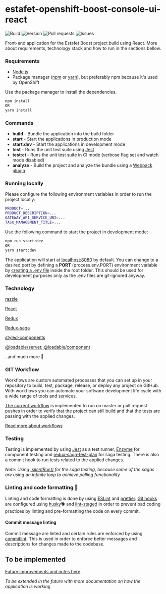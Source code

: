 # estafet-openshift-boost-console-ui-react

![Build](https://img.shields.io/github/workflow/status/Estafet-LTD/estafet-openshift-boost-console-ui-react/CI%20Workflow/master) ![Version](https://img.shields.io/github/package-json/v/Estafet-LTD/estafet-openshift-boost-console-ui-react) ![Pull requests](https://img.shields.io/github/issues-pr/Estafet-LTD/estafet-openshift-boost-console-ui-react) ![Issues](https://img.shields.io/github/issues/Estafet-LTD/estafet-openshift-boost-console-ui-react)




Front-end application for the Estafet Boost project build using React. More about requirements, technology stack and how to run in the sections bellow.

### Requirements

* [Node.js](https://nodejs.org/en/)
* Package manager ([npm](https://www.npmjs.com/get-npm) or [yarn](https://yarnpkg.com/)), but preferably npm because it's used by OpenShift

Use the package manager to install the dependencies.

```bash
npm install
OR
yarn install
```

### Commands

* **build** - Bundle the application into the build folder
* **start** - Start the applications in production mode
* **start:dev** - Start the applications in development mode
* **test** - Runs the unit test suite using [Jest](https://jestjs.io/)
* **test:ci** - Runs the unit test suite in CI mode (verbose flag set and watch mode disabled)
* **analyze** - Build the project and analyze the bundle using a [Webpack plugin](https://www.npmjs.com/package/webpack-bundle-analyzer)

### Running locally

Please configure the following environment variables in order to run the project locally:

```bash
PRODUCT=...
PRODUCT_DESCRIPTION=...
GATEWAY_API_SERVICE_URI=...
TASK_MANAGEMENT_TITLE=...
```

Use the following command to start the project in development mode:

```bash
npm run start:dev
OR
yarn start:dev
```

The application will start at [localhost:8080](http://localhost:8080) by default. You can change to a desired port by defining a **PORT** (process.env.PORT) environment variable by [creating a .env file](https://github.com/jaredpalmer/razzle#adding-environment-variables-in-env) inside the root folder. This should be used for development purposes only as the .env files are git-ignored anyway.

### Technology

[razzle](https://github.com/jaredpalmer/razzle)

[React](https://reactjs.org/)

[Redux](https://react-redux.js.org/)

[Redux-saga](https://redux-saga.js.org/)

[styled-components](https://styled-components.com/)

[@loadable/server, @loadable/component](https://loadable-components.com/)

..and much more 🤫

### GIT Workflow

Workflows are custom automated processes that you can set up in your repository to build, test, package, release, or deploy any project on GitHub. With workflows you can automate your software development life cycle with a wide range of tools and services.

[The current workflow](./.github/workflows/main.yml) is implemented to run on master or pull request pushes in order to verify that the project can still build and that the tests are passing with the applied changes.

[Read more about workflows](https://help.github.com/en/actions/configuring-and-managing-workflows/configuring-a-workflow)

### Testing

Testing is implemented by using [Jest](https://jestjs.io/) as a test runner, [Enzyme](https://enzymejs.github.io/enzyme/) for component testing and [redux-saga-test-plan](https://www.npmjs.com/package/redux-saga-test-plan) for saga testing. There is also a commit hook to run tests related to the applied changes.

*Note: Using [.silentRun()](https://github.com/jfairbank/redux-saga-test-plan/blob/master/docs/integration-testing/timeout.md#silencing-warnings) for the saga testing, because some of the sagas are using an infinite loop to achieve polling functionality*

### Linting and code formatting 🤨

Linting and code formatting is done by using [ESLint](https://eslint.org/) and [prettier](https://prettier.io/). [Git hooks](https://git-scm.com/book/en/v2/Customizing-Git-Git-Hooks) are configured using [husky](https://www.npmjs.com/package/husky)🐕 and [lint-staged](https://www.npmjs.com/package/lint-staged) in order to prevent bad coding practices by linting and pre-formatting the code on every commit.

#### Commit message linting
Commit message are linted and certain rules are enforced by using [commitlint](https://github.com/conventional-changelog/commitlint/#what-is-commitlint). This is used in order to enforce better messages and descriptions for changes made to the codebase.

## To be implemented

[Future improvements and notes here](todo.md)

*To be extended in the future with more documentation on how the application is working*

